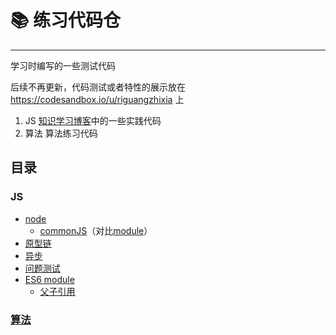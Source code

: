 # 📚 练习代码仓
***
学习时编写的一些测试代码

后续不再更新，代码测试或者特性的展示放在 https://codesandbox.io/u/riguangzhixia 上
1. JS [知识学习博客](https://github.com/pengfei-cn/blogs)中的一些实践代码
2. 算法 算法练习代码

## 目录
### JS
* [node](/JS/node)
  + [commonJS](/JS/node/commonJS)（对比[module](/JS/module)）
* [原型链](/JS/原型链.js)
* [异步](/JS/异步.js)
* [问题测试](/JS/常见问题测试.js)
* [ES6 module](/JS/module)
  + [父子引用](/JS/module/parentAndChild)
### [算法](/算法)
